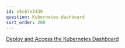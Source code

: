```yaml
---
id: e5c67e3439
question: Kubernetes-dashboard
sort_order: 200
---
```


[Deploy and Access the Kubernetes Dashboard](https://kubernetes.io/docs/tasks/access-application-cluster/web-ui-dashboard/)